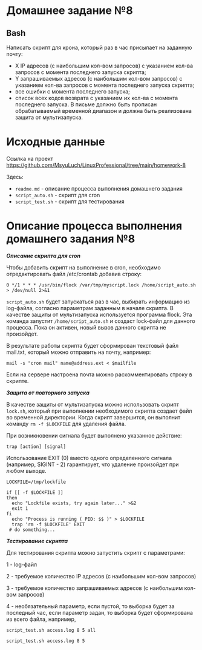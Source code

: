 # **Домашнее задание №8**

## **Bash**
 
Написать скрипт для крона, который раз в час присылает на заданную почту:
 
 - X IP адресов (с наибольшим кол-вом запросов) с указанием кол-ва запросов c момента последнего запуска скрипта;
 - Y запрашиваемых адресов (с наибольшим кол-вом запросов) с указанием кол-ва запросов c момента последнего запуска скрипта;
 - все ошибки c момента последнего запуска;
 - список всех кодов возврата с указанием их кол-ва с момента последнего запуска.
 В письме должно быть прописан обрабатываемый временной диапазон и должна быть реализована защита от мультизапуска.

# **Исходные данные**

Ссылка на проект https://github.com/MsyuLuch/LinuxProfessional/tree/main/homework-8

Здесь:
- `readme.md` - описание процесса выполнения домашнего задания
- `script_auto.sh` - скрипт для cron 
- `script_test.sh` - скрипт для тестирования

# **Описание процесса выполнения домашнего задания №8**

***Описание скрипта для cron***

Чтобы добавить скрипт на выполнение в cron, необходимо отредактировать файл /etc/crontab добавив строку:
```
0 */1 * * * /usr/bin/flock /var/tmp/myscript.lock /home/script_auto.sh > /dev/null 2>&1
```

`script_auto.sh` будет запускаться раз в час, выбирать информацию из log-файла, согласно параметрам заданным в начале скрипта.
В качестве защиты от мультизапуска используется программа flock. Эта команда запустит `/home/script_auto.sh` и создаст lock-файл для данного процесса. 
Пока он активен, новый вызов данного скрипта не произойдет. 

В результате работы скрипта будет сформирован текстовый файл mail.txt, который можно отправить на почту, например:
```
mail -s "cron mail" name@address.ext < $mailfile
```
Если на сервере настроена почта можно раскомментировать строку в скрипте. 

***Защита от повторного запуска***

В качестве защиты от мультизапуска можно использовать скрипт `lock.sh`, который при выполнении необходимого скрипта создает файл во временной директории. 
Когда скрипт завершится, он выполнит команду `rm -f $LOCKFILE` для удаления файла.

При возникновении сигнала будет выполнено указанное действие:
 
 `trap [action] [signal]`
 
Использование EXIT (0) вместо одного определенного сигнала (например, SIGINT - 2) гарантирует, что удаление произойдет при любом выходе. 
```
LOCKFILE=/tmp/lockfile

if [[ -f $LOCKFILE ]]
then
  echo "Lockfile exists, try again later..." >&2
  exit 1
fi
  echo "Process is running ( PID: $$ )" > $LOCKFILE
  trap 'rm -f $LOCKFILE' EXIT
 # do something...
```

***Тестирование скрипта***

Для тестирования скрипта можно запустить скрипт с параметрами:

1 - log-файл

2 - требуемое количество IP адресов (с наибольшим кол-вом запросов)

3 - требуемое количество запрашиваемых адресов (с наибольшим кол-вом запросов)

4 - необязательный параметр, если пустой, то выборка будет за последный час, если параметр задан, то выборка будет сформирована из всего файла, например, 

```
script_test.sh access.log 8 5 all

script_test.sh access.log 8 5
```
